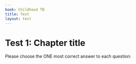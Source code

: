 ```yaml
---
book: Childhood TB
title: Test
layout: test
---
```


# Test 1: Chapter title

Please choose the ONE most correct answer to each question:

